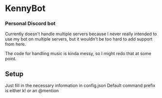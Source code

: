 # KennyBot
### Personal Discord bot

Currently doesn't handle multiple servers because I never really intended to use my bot on multiple servers, but it wouldn't be too hard to add support from here.

The code for handling music is kinda messy, so I might redo that at some point.

## Setup
Just fill in the necessary information in config.json
Default command prefix is either k! or an @mention
